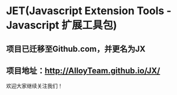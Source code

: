 # JET(Javascript Extension Tools - Javascript 扩展工具包) #



## 项目已迁移至Github.com，并更名为JX ##

## 项目地址：http://AlloyTeam.github.io/JX/ ##

欢迎大家继续关注我们！


